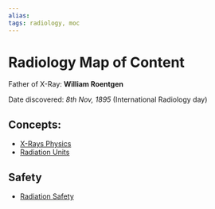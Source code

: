 ```yaml
---
alias: 
tags: radiology, moc
---
```


# Radiology Map of Content
Father of X-Ray: **William Roentgen**

Date discovered: *8th Nov, 1895* (International Radiology day)

## Concepts:
-	[X-Rays Physics](../Radiology/X-Rays%20Physics.md)
-	[Radiation Units](../Radiology/Radiation%20Units.md)

## Safety
-	[Radiation Safety](../Radiology/Radiation%20Safety.md)